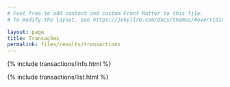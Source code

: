 ```yaml
---
# Feel free to add content and custom Front Matter to this file.
# To modify the layout, see https://jekyllrb.com/docs/themes/#overriding-theme-defaults

layout: page
title: Transações
permalink: files/results/transactions
---
```




{% include transactions/info.html %}

{% include transactions/list.html %}
